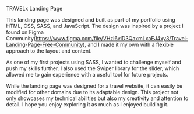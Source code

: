 TRAVELx Landing Page

This landing page was designed and built as part of my portfolio using HTML, CSS, SASS, and JavaScript. The design was inspired by a project I found on Figma Community(https://www.figma.com/file/VHzI6vlD3QaxmLxaEJ4xy3/Travel-Landing-Page-Free-Community), and I made it my own with a flexible approach to the layout and content.

As one of my first projects using SASS, I wanted to challenge myself and push my skills further. I also used the Swiper library for the slider, which allowed me to gain experience with a useful tool for future projects.

While the landing page was designed for a travel website, it can easily be modified for other domains due to its adaptable design. This project not only showcases my technical abilities but also my creativity and attention to detail. I hope you enjoy exploring it as much as I enjoyed building it.

